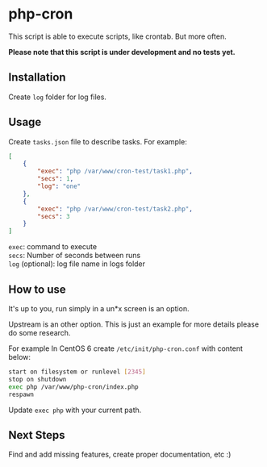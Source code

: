# php-cron

This script is able to execute scripts, like crontab. But more often.

**Please note that this script is under development and no tests yet.**

## Installation

Create `log` folder for log files.

## Usage

Create `tasks.json` file to describe tasks. For example:

```json
[
    {
        "exec": "php /var/www/cron-test/task1.php",
        "secs": 1,
        "log": "one"
    },
    {
        "exec": "php /var/www/cron-test/task2.php",
        "secs": 3
    }
]
```

`exec`: command to execute  
`secs`: Number of seconds between runs  
`log` (optional): log file name in logs folder

## How to use

It's up to you, run simply in a un*x screen is an option.

Upstream is an other option. This is just an example for more details please do some research.

For example In CentOS 6 create `/etc/init/php-cron.conf` with content below:

```sh
start on filesystem or runlevel [2345]
stop on shutdown
exec php /var/www/php-cron/index.php
respawn
```

Update `exec php` with your current path.

## Next Steps

Find and add missing features, create proper documentation, etc :)